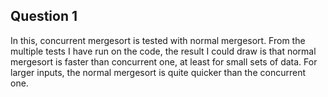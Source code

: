 ## Question 1

In this, concurrent mergesort is tested with normal mergesort. From the multiple tests I have run on the code, the result I could draw is that normal mergesort is faster than concurrent one, at least for small sets of data. For larger inputs, the normal mergesort is quite quicker than the concurrent one.